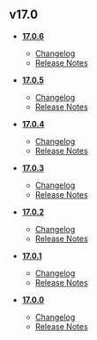 ## v17.0
* **[17.0.6](17.0.6)**
	* [Changelog](17.0.6/changelog.md)
	* [Release Notes](17.0.6/release_notes.md)

* **[17.0.5](17.0.5)**
	* [Changelog](17.0.5/changelog.md)
	* [Release Notes](17.0.5/release_notes.md)

* **[17.0.4](17.0.4)**
	* [Changelog](17.0.4/changelog.md)
	* [Release Notes](17.0.4/release_notes.md)

* **[17.0.3](17.0.3)**
	* [Changelog](17.0.3/changelog.md)
	* [Release Notes](17.0.3/release_notes.md)

* **[17.0.2](17.0.2)**
	* [Changelog](17.0.2/changelog.md)
	* [Release Notes](17.0.2/release_notes.md)

* **[17.0.1](17.0.1)**
	* [Changelog](17.0.1/changelog.md)
	* [Release Notes](17.0.1/release_notes.md)

* **[17.0.0](17.0.0)**
	* [Changelog](17.0.0/changelog.md)
	* [Release Notes](17.0.0/release_notes.md)
